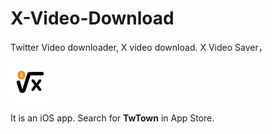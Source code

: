 # X-Video-Download
Twitter Video downloader, X video download. X Video Saver，


<img src="https://github.com/skelet8801/TwTown/blob/main/256.png" alt="256" width="64"/>

It is an iOS app.
Search for **TwTown** in App Store.


